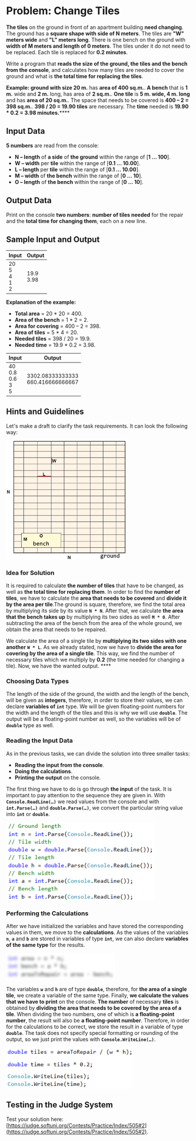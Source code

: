 # Problem: Change Tiles

**The tiles** on the ground in front of an apartment building **need changing**. The ground has a **square shape with side of N meters**. The tiles are **"W" meters wide** and **"L" meters long**. There is one bench on the ground with **width of M meters and length of 0 meters**. The tiles under it do not need to be replaced. Each tile is replaced for **0.2 minutes**.

Write a program that **reads the size of the ground, the tiles and the bench from the console**, and calculates how many tiles are needed to cover the ground and what is **the total time for replacing the tiles**. 

**Example: ground with size 20 m.** has **area of 400 sq.m.**. **A bench** that is **1 m.** wide and **2 m.** long, has area of **2 sq.m.**. **One tile** is **5 m. wide, 4 m. long** and has **area of 20 sq.m.**. The space that needs to be covered is **400 – 2 = 398 sq.m.**. **398 / 20 = 19.90 tiles** are necessary. The **time** needed is **19.90 * 0.2 = 3.98 minutes.******

## Input Data

**5 numbers** are read from the console: 

* **N – length** of **a side** of **the ground** within the range of [**1 … 100**].
* **W – width** per **tile** within the range of [**0.1 … 10.00**].
* **L – length** per **tile** within the range of [**0.1 … 10.00**].
* **М – width** of **the bench** within the range of [**0 … 10**].
* **О – length** of **the bench** within the range of [**0 … 10**].

## Output Data

Print on the console **two numbers**: **number of tiles needed** for the repair and the **total time for changing them**, each on a new line.

## Sample Input and Output

| Input        | Output    |
|---------------|------------|
|20<br>5<br>4<br>1<br>2|19.9<br>3.98| 

**Explanation of the example:**

* **Total area** = 20 \* 20 = 400.
* **Area of the bench** = 1 \* 2 = 2.
* **Area for covering** = 400 – 2 = 398.
* **Area of tiles** = 5 \* 4 = 20.
* **Needed tiles** = 398 \/ 20 = 19.9.
* **Needed time** = 19.9 \* 0.2 = 3.98.

| Input    | Output            |
|-----------|--------------------|
|40<br>0.8<br>0.6<br>3<br>5|3302.08333333333<br>660.416666666667| 

## Hints and Guidelines

Let's make a draft to clarify the task requirements. It can look the following way: 

![](/assets/chapter-2-2-images/03.Change-tiles-01.png)

### Idea for Solution

It is required to calculate **the number of tiles** that have to be changed, as well as **the total time for replacing them**. In order to find the **number of tiles**, we have to calculate the **area that needs to be covered** and **divide it by the area per tile**.The ground is square, therefore, we find the total area by multiplying its side by its value **`N * N`**. After that, we calculate **the area that the bench takes up** by multiplying its two sides as well **`M * 0`**. After subtracting the area of the bench from the area of the whole ground, we obtain the area that needs to be repaired.

We calculate the area of a single tile by **multiplying its two sides with one another** **`W * L`**. As we already stated, now we have to **divide the area for covering by the area of a single tile**. This way, we find the number of necessary tiles which we multiply by **0.2** (the time needed for changing a tile). Now, we have the wanted output. ****

### Choosing Data Types

The length of the side of the ground, the width and the length of the bench, will be given as **integers**, therefore, in order to store their values, we can declare **variables of `int`** type. We will be given floating-point numbers for the width and the length of the tiles and this is why we will use **`double`**. The output will be a floating-point number as well, so the variables will be of **`double`** type as well.

### Reading the Input Data

As in the previous tasks, we can divide the solution into three smaller tasks:
* **Reading the input from the console**.
* **Doing the calculations**.
* **Printing the output** on the console.

The first thing we have to do is go through **the input** of the task. It is important to pay attention to the sequence they are given in. With **`Console.ReadLine(…)`** we read values from the console and with **`int.Parse(…)`** and **`double.Parse(…)`**, we convert the particular string value into **`int`** or **`double`**.

![](/assets/chapter-2-2-images/03.Change-tiles-02.png)

### Performing the Calculations

After we have initialized the variables and have stored the corresponding values in them, we move to the **calculations**. As the values of the variables **`n`**, **`a`** and **`b`** are stored in variables of type **`int`**, we can also declare **variables of the same type** for the results. 

![](/assets/chapter-2-2-images/03.Change-tiles-03.png)

The variables **`w`** and  **`h`** are of type **`double`**, therefore, for **the area of a single tile**, we create a variable of the same type. Finally, **we calculate the values that we have to print** on the console. **The number** of necessary **tiles** is obtained by **dividing the area that needs to be covered by the area of a tile**. When dividing the two numbers, one of which is **a floating-point number**, the result will also be **a floating-point number**. Therefore, in order for the calculations to be correct, we store the result in a variable of type **`double`**. The task does not specify special formatting or rounding of the output, so we just print the values with **`Console.WriteLine(…)`**. 

![](/assets/chapter-2-2-images/03.Change-tiles-04.png)

## Testing in the Judge System

Test your solution here: [https://judge.softuni.org/Contests/Practice/Index/505#2](https://judge.softuni.org/Contests/Practice/Index/505#2).
